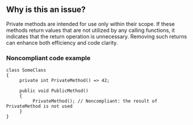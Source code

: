 ## Why is this an issue?
 
Private methods are intended for use only within their scope. If these methods return values that are not utilized by any calling functions, it indicates that the return operation is unnecessary. Removing such returns can enhance both efficiency and code clarity.
 
### Noncompliant code example

    class SomeClass
    {
         private int PrivateMethod() => 42;
    
         public void PublicMethod()
         {
              PrivateMethod(); // Noncompliant: the result of PrivateMethod is not used
         }
    }